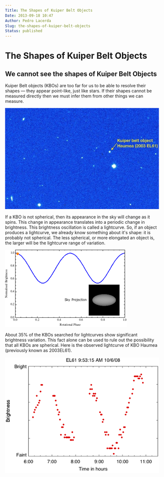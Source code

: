 ```yaml
---
Title: The Shapes of Kuiper Belt Objects
Date: 2013-09-18 10:47
Author: Pedro Lacerda
Slug: the-shapes-of-kuiper-belt-objects
Status: published
---
```


# The Shapes of Kuiper Belt Objects

## We cannot see the shapes of Kuiper Belt Objects

Kuiper Belt objects (KBOs) are too far for us to be able to resolve their shapes — they appear point-like, just like stars. If their shapes cannot be measured directly then we must infer them from other things we can measure.

![Image of KBO Haumea.](figs/2013/09/el61_4-annotated.jpg)

If a KBO is not spherical, then its appearance in the sky will change as it spins. This change in appearance translates into a periodic change in brightness. This brightness oscillation is called a lightcurve. So, if an object produces a lightcurve, we already know something about it's shape: it is probably not spherical. The less spherical, or more elongated an object is, the larger will be the lightcurve range of variation.

![Lightcurve of rotating object.](figs/2013/09/2013-09-18-rotatingellipsoid.gif)

About 35% of the KBOs searched for lightcurves show significant brightness variation. This fact alone can be used to rule out the possibility that all KBOs are spherical. Here is the observed lightcurve of KBO Haumea (previously known as 2003EL61).

![Raw lightcurve of KBO Haumea.](figs/2013/09/el61.png)

 
